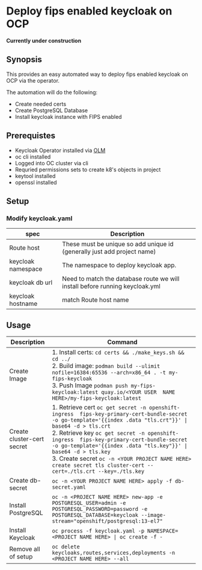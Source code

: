 # Deploy fips enabled keycloak on OCP
**Currently under construction**

## Synopsis
This provides an easy automated way to deploy fips enabled keycloak on OCP via the operator.

The automation will do the following:
- Create needed certs
- Create PostgreSQL Database
- Install keycloak instance with FIPS enabled


## Prerequistes

- Keycloak Operator installed via [OLM](https://www.keycloak.org/operator/installation)
- oc cli installed
- Logged into OC cluster via cli
- Requried permissions sets to create k8's objects in project
- keytool installed
- openssl installed

## Setup
### Modify keycloak.yaml

| spec | Description |
| --- | --- |
| Route host | These must be unique so add unique id (generally just add project name)
| keycloak namespace | The namespace to deploy keycloak app.
| keycloak db url | Need to match the database route we will install before running keycloak.yml
| keycloak hostname | match Route host name

## Usage
| Description | Command |
| ----------- | ------- |
Create Image  | 1. Install certs: `cd certs && ./make_keys.sh && cd ../` <br> 2. Build image: `podman build --ulimit nofile=16384:65536 --arch=x86_64 . -t my-fips-keycloak` <br> 3. Push Image `podman push my-fips-keycloak:latest quay.io/<YOUR USER  NAME HERE>/my-fips-keycloak:latest`
Create cluster-cert secret  | 1. Retrieve cert `oc get secret -n openshift-ingress  fips-key-primary-cert-bundle-secret -o go-template='{{index .data "tls.crt"}}' \| base64 -d > tls.crt` <br> 2. Retrieve key `oc get secret -n openshift-ingress  fips-key-primary-cert-bundle-secret -o go-template='{{index .data "tls.key"}}' \| base64 -d > tls.key` <br> 3. Create secret `oc -n <YOUR PROJECT NAME HERE> create secret tls cluster-cert --cert=./tls.crt --key=./tls.key`
Create db-secret | `oc -n <YOUR PROJECT NAME HERE> apply -f db-secret.yaml`
Install PostgreSQL | `oc -n <PROJECT NAME HERE> new-app -e POSTGRESQL_USER=admin -e POSTGRESQL_PASSWORD=password -e POSTGRESQL_DATABASE=keycloak --image-stream="openshift/postgresql:13-el7"`   
Install Keycloak  | `oc process -f keycloak.yaml -p NAMESPACE=<PROJECT NAME HERE> \| oc create -f -`
Remove all of setup | `oc delete keycloaks,routes,services,deployments -n <PROJECT NAME HERE> --all`
